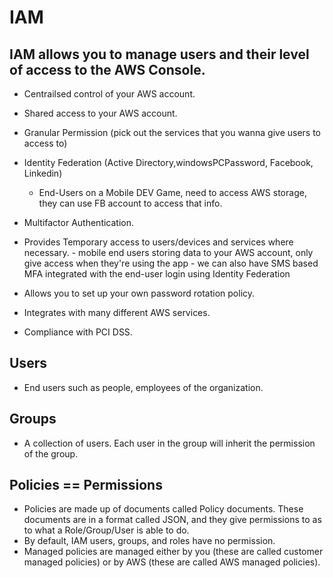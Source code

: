 # IAM

## IAM allows you to manage users and their level of access to the AWS Console.

- Centrailsed control of your AWS account.

- Shared access to your AWS account.

- Granular Permission (pick out the services that you wanna give users to access to)

- Identity Federation (Active Directory,windowsPCPassword, Facebook, Linkedin)
	- End-Users on a Mobile DEV Game, need to access AWS storage, they can use FB account to access that info.

- Multifactor Authentication.

- Provides Temporary access to users/devices and services where necessary.
		- mobile end users storing data to your AWS account, only give access when they're using the app
		- we can also have SMS based MFA integrated with the end-user login using Identity Federation

- Allows you to set up your own password rotation policy.

- Integrates with many different AWS services.

- Compliance with PCI DSS.



## Users
- End users such as people, employees of the organization.


## Groups
- A collection of users. Each user in the group will inherit the permission of the group.


## Policies  == Permissions
- Policies are made up of documents called Policy documents. These documents are in a format called JSON, and
they give permissions to as to what a Role/Group/User is able to do.
- By default, IAM users, groups, and roles have no permission.
- Managed policies are managed either by you (these are called customer managed policies) or by AWS (these are called AWS managed policies).


## Roles
- You create roles and then assign them to AWS resources.
- A role is a way to allow one part of AWS service to do something with another part of AWS service
- S3-Admin role to EC2 Server (that EC2 server can now talk to S3 buckets)
- IAM roles are not associated with a specific user or group. Instead, trusted entities assume roles, such as IAM users, applications, or AWS services such as EC2.
- You are limited to 1,000 IAM roles under your AWS account.
- You can assign a role to an EC2 instance that is already running. 
- A role can have no more than 10 managed policies attached.

---
---

## Tips

- IAM is universal, It does not apply to regions at this time.
- The "root account" is simply the account created when first your AWS account. It has complete admin access.
- New users have no permission when first created.
- New users are assigned Access Key ID & Secret access key when first created -- For programatic access.
- These are not the same as password. You can't use Access Key and Secret Access Key to Login in to the console. You can use this to access AWS via APIs and Command Line.
- You only get to view these once. If you lose them, you have to regenerate them. So save them in a secure location.
- Always set up MFA on your root account.
- You can create and customize your password rotation policy.
